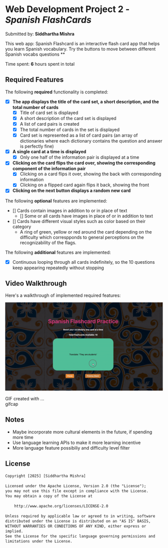 # Web Development Project 2 - *Spanish FlashCards* 

Submitted by: **Siddhartha Mishra**

This web app: Spanish Flashcard is an interactive flash card app that helps you learn Spanish vocabulary. Try the buttons to move between different Spanish vocabs questions **

Time spent: **6** hours spent in total

## Required Features

The following **required** functionality is completed:
- [x] **The app displays the title of the card set, a short description, and the total number of cards**
  - [x] Title of card set is displayed 
  - [x] A short description of the card set is displayed 
  - [x] A list of card pairs is created
  - [x] The total number of cards in the set is displayed 
  - [x] Card set is represented as a list of card pairs (an array of dictionaries where each dictionary contains the question and answer is perfectly fine)
- [x] **A single card at a time is displayed**
  - [x] Only one half of the information pair is displayed at a time
- [x] **Clicking on the card flips the card over, showing the corresponding component of the information pair**
  - [x] Clicking on a card flips it over, showing the back with corresponding information 
  - [x] Clicking on a flipped card again flips it back, showing the front
- [x] **Clicking on the next button displays a random new card**

The following **optional** features are implemented:

- [] Cards contain images in addition to or in place of text
  - [] Some or all cards have images in place of or in addition to text
- [] Cards have different visual styles such as color based on their category
  - A ring of green, yellow or red around the card depending on the difficulty which correspponds to general perceptions on the recognizability of the flags. 

The following **additional** features are implemented:
* [x] Continuous looping through all cards indefinitely, so the 10 questions keep appearing repeatedly without stopping

## Video Walkthrough

Here's a walkthrough of implemented required features:

<img src='./src/assets/proj2.gif' title='GIF Walkthrough' width='' alt='GIF Walkthrough' />


GIF created with ...  
gifcap

## Notes

* Maybe incorporate more cultural elements in the future, if spending more time
* Use language learning APIs to make it more learning incentive 
* More language feature possibiliy and difficulty level filter

## License

    Copyright [2025] [Siddhartha Mishra]

    Licensed under the Apache License, Version 2.0 (the "License");
    you may not use this file except in compliance with the License.
    You may obtain a copy of the License at

        http://www.apache.org/licenses/LICENSE-2.0

    Unless required by applicable law or agreed to in writing, software
    distributed under the License is distributed on an "AS IS" BASIS,
    WITHOUT WARRANTIES OR CONDITIONS OF ANY KIND, either express or implied.
    See the License for the specific language governing permissions and
    limitations under the License.